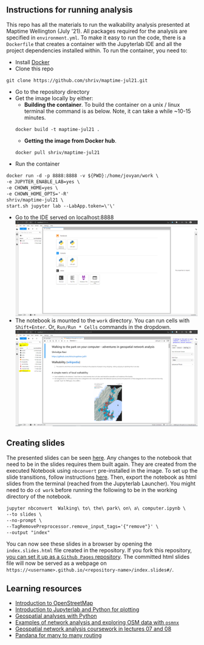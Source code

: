 ## Instructions for running analysis
This repo has all the materials to run the walkability analysis presented at Maptime Wellington (July '21). All packages required for the analysis are specified in `environment.yml`. To make it easy to run the code, there is a `Dockerfile` that creates a container with the Jupyterlab IDE and all the project dependencies installed within. To run the container, you need to: 
- Install [Docker](https://docs.docker.com/get-started/)
- Clone this repo
```
git clone https://github.com/shriv/maptime-jul21.git
```
- Go to the repository directory 
- Get the image locally by either: 
    - **Building the container**. To build the container on a unix / linux terminal the command is as below. Note, it can take a while ~10-15 minutes. 
    ```
    docker build -t maptime-jul21 .
    ```
    - **Getting the image from Docker hub**. 
    ```
    docker pull shriv/maptime-jul21
    ```
- Run the container 
```
docker run -d -p 8888:8888 -v ${PWD}:/home/jovyan/work \
-e JUPYTER_ENABLE_LAB=yes \ 
-e CHOWN_HOME=yes \
-e CHOWN_HOME_OPTS='-R' 
shriv/maptime-jul21 \ 
start.sh jupyter lab --LabApp.token=\'\'
```
- Go to the IDE served on localhost:8888
![](./assets/jupyterlab-launcher.png)
- The notebook is mounted to the `work` directory. You can run cells with `Shift+Enter`. Or, `Run/Run * Cells` commands in the dropdown. 
![](./assets/jupyterlab-notebook.png)

## Creating slides 
The presented slides can be seen [here](https://shriv.github.io/maptime-jul21/index.slides#/). Any changes to the notebook that need to be in the slides requires them built again. They are created from the executed Notebook using `nbconvert` pre-installed in the image. To set up the slide transitions, follow instructions [here](https://jupyterlab.readthedocs.io/en/stable/user/export.html#reveal-js-slides). Then, export the notebook as html slides from the terminal (reached from the Jupyterlab Launcher). You might need to do `cd work` before running the following to be in the working directory of the notebook. 

```
jupyter nbconvert  Walking\ to\ the\ park\ on\ a\ computer.ipynb \ 
--to slides \ 
--no-prompt \ 
--TagRemovePreprocessor.remove_input_tags='{"remove"}' \ 
--output "index"
```

You can now see these slides in a browser by opening the `index.slides.html` file created in the repository.  If you fork this repository, [you can set it up as a `Github Pages` repository](https://docs.github.com/en/pages/getting-started-with-github-pages/creating-a-github-pages-site). The committed html slides file will now be served as a webpage on `https://<username>.github.io/<repository-name>/index.slides#/`. 

## Learning resources
- [Introduction to OpenStreetMap](https://learnosm.org/en/beginner/introduction/)
- [Introduction to Jupyterlab and Python for plotting](https://swcarpentry.github.io/python-novice-gapminder/aio/index.html)
- [Geospatial analyses with Python](https://geographicdata.science/book/index.html)
- [Examples of network analysis and exploring OSM data with `osmnx`](https://github.com/gboeing/osmnx-examples/tree/main/notebooks)
- [Geospatial network analysis coursework in lectures 07 and 08](https://github.com/gboeing/ppd599/tree/main/modules)
- [Pandana for many to many routing](https://github.com/UDST/pandana/blob/dev/examples/Pandana-demo.ipynb)

